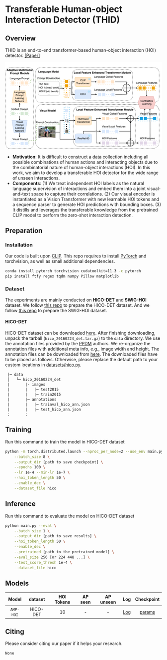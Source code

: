 # Transferable Human-object Interaction Detector (THID)

## Overview

THID is an end-to-end transformer-based human-object interaction (HOI) detector. [[Paper]](https://cse.buffalo.edu/~jsyuan/papers/2022/CVPR2022_4126.pdf)

![THID](./figures/AMP-HOI_arch.png)

- **Motivation**: It is difficult to construct a data collection including all possible combinations of human actions and interacting objects due to the combinatorial nature of human-object interactions (HOI). In this work, we aim to develop a transferable HOI detector for the wide range of unseen interactions.
- **Components**: (1) We treat independent HOI labels as the natural language supervision of interactions and embed them into a joint visual-and-text space to capture their correlations. (2) Our visual encoder is instantiated as a Vision Transformer with new learnable HOI tokens and a sequence parser to generate HOI predictions with bounding boxes. (3) It distills and leverages the transferable knowledge from the pretrained CLIP model to perform the zero-shot interaction detection.

## Preparation

### Installation

Our code is built upon [CLIP](https://github.com/openai/CLIP). This repo requires to install [PyTorch](https://pytorch.org/get-started/locally/) and torchvision, as well as small additional dependencies.

```bash
conda install pytorch torchvision cudatoolkit=11.3 -c pytorch
pip install ftfy regex tqdm numpy Pillow matplotlib
```

### Dataset

The experiments are mainly conducted on **HICO-DET** and **SWIG-HOI** dataset. We follow [this repo](https://github.com/YueLiao/PPDM) to prepare the HICO-DET dataset. And we follow [this repo](https://github.com/scwangdyd/large_vocabulary_hoi_detection) to prepare the SWIG-HOI dataset.

#### HICO-DET

HICO-DET dataset can be downloaded [here](https://drive.google.com/open?id=1QZcJmGVlF9f4h-XLWe9Gkmnmj2z1gSnk). After finishing downloading, unpack the tarball (`hico_20160224_det.tar.gz`) to the `data` directory. We use the annotation files provided by the [PPDM](https://github.com/YueLiao/PPDM) authors. We re-organize the annotation files with additional meta info, e.g., image width and height. The annotation files can be downloaded from [here](https://drive.google.com/open?id=1lqmevkw8fjDuTqsOOgzg07Kf6lXhK2rg). The downloaded files have to be placed as follows. Otherwise, please replace the default path to your custom locations in [datasets/hico.py](./datasets/hico.py).

``` plain
 |─ data
 │   └─ hico_20160224_det
 |       |- images
 |       |   |─ test2015
 |       |   |─ train2015
 |       |─ annotations
 |       |   |─ trainval_hico_ann.json
 |       |   |─ test_hico_ann.json
 :       :
```

## Training

Run this command to train the model in HICO-DET dataset

``` bash
python -m torch.distributed.launch --nproc_per_node=2 --use_env main.py \
    --batch_size 8 \
    --output_dir [path to save checkpoint] \
    --epochs 100 \
    --lr 1e-4 --min-lr 1e-7 \
    --hoi_token_length 50 \
    --enable_dec \
    --dataset_file hico
```

## Inference

Run this command to evaluate the model on HICO-DET dataset

``` bash
python main.py --eval \
    --batch_size 1 \
    --output_dir [path to save results] \
    --hoi_token_length 50 \
    --enable_dec \
    --pretrained [path to the pretrained model] \
    --eval_size 256 [or 224 448 ...] \
    --test_score_thresh 1e-4 \
    --dataset_file hico
```

## Models

|   Model   | dataset | HOI Tokens | AP seen | AP unseen | Log | Checkpoint |
|:---------:| :-----: | :-----: |:-------:|:---------:| :-----: | :-----: |
| `AMP-HOI` | HICO-DET | 10 |    -    |     -     | [Log](https://github.com/scwangdyd/promting_hoi/releases/download/v0.2/thid_hico_token10_epoch100_log.txt) | [params](https://github.com/scwangdyd/promting_hoi/releases/download/v0.2/thid_hico_token10_epoch100.pth)|

## Citing

Please consider citing our paper if it helps your research.

```
None
```